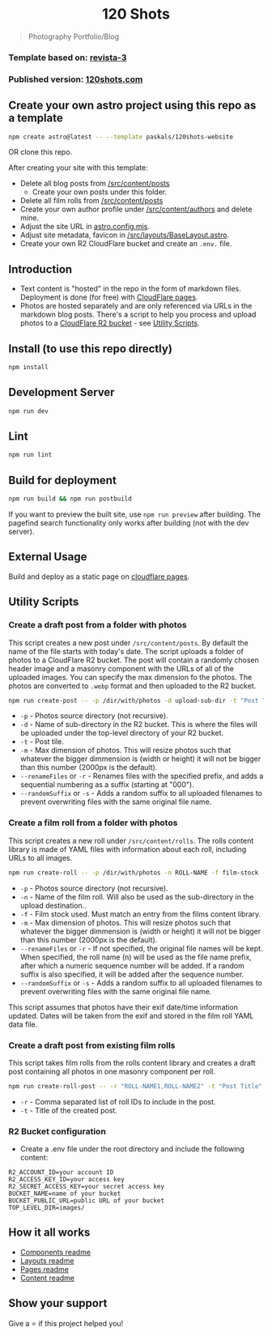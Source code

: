 <h1 align="center">120 Shots</h1>

> Photography Portfolio/Blog

### Template based on: [revista-3](https://github.com/erfianugrah/revista-3)

### Published version: [120shots.com](https://120shots.com)

## Create your own astro project using this repo as a template

```sh
npm create astro@latest -- --template paskals/120shots-website
```

OR clone this repo.

After creating your site with this template:

- Delete all blog posts from [/src/content/posts](/src/content/posts)
  - Create your own posts under this folder.
- Delete all film rolls from [/src/content/posts](/src/content/rolls)
- Create your own author profile under [/src/content/authors](/src/content/authors) and delete mine.
- Adjust the site URL in [astro.config.mjs](/astro.config.mjs).
- Adjust site metadata, favicon in [/src/layouts/BaseLayout.astro](/src/layouts/BaseLayout.astro).
- Create your own R2 CloudFlare bucket and create an `.env.` file.

## Introduction

- Text content is "hosted" in the repo in the form of markdown files. Deployment is done (for free) with [CloudFlare pages](https://pages.cloudflare.com).
- Photos are hosted separately and are only referenced via URLs in the markdown blog posts. There's a script to help you process and upload photos to a [CloudFlare R2 bucket](https://developers.cloudflare.com/r2/) - see [Utility Scripts](#utility-scripts).

## Install (to use this repo directly)

```sh
npm install
```

## Development Server

```sh
npm run dev
```

## Lint

```sh
npm run lint
```

## Build for deployment

```sh
npm run build && npm run postbuild
```

If you want to preview the built site, use `npm run preview` after building. The pagefind search functionality only works after building (not with the dev server).

## External Usage

Build and deploy as a static page on [cloudflare pages](https://developers.cloudflare.com/pages/framework-guides/deploy-an-astro-site/).

<h2 id="utility-scripts">Utility Scripts</h3>

### Create a draft post from a folder with photos

This script creates a new post under `/src/content/posts`. By default the name of the file starts with today's date. The script uploads a folder of photos to a CloudFlare R2 bucket. The post will contain a randomly chosen header image and a masonry component with the URLs of all of the uploaded images.
You can specify the max dimension fo the photos. The photos are converted to `.webp` format and then uploaded to the R2 bucket.

```sh
npm run create-post -- -p /dir/with/photos -d upload-sub-dir -t "Post Title" -m 2000 -r "File Name Prefix" --randomSuffix
```

- `-p` - Photos source directory (not recursive).
- `-d` - Name of sub-directory in the R2 bucket. This is where the files will be uploaded under the top-level directory of your R2 bucket.
- `-t` - Post tile.
- `-m` - Max dimension of photos. This will resize photos such that whatever the bigger dimmension is (width or height) it will not be bigger than this number (2000px is the default).
- `--renameFiles` or `-r` - Renames files with the specified prefix, and adds a sequential numbering as a suffix (starting at "000").
- `--randomSuffix` or `-s` - Adds a random suffix to all uploaded filenames to prevent overwriting files with the same original file name.

### Create a film roll from a folder with photos

This script creates a new roll under `/src/content/rolls`. The rolls content library is made of YAML files with information about each roll, including URLs to all images. 

```sh
npm run create-roll -- -p /dir/with/photos -n ROLL-NAME -f film-stock -c "Camera Used" -rs
```
- `-p` - Photos source directory (not recursive).
- `-n` - Name of the film roll. Will also be used as the sub-directory in the upload destination..
- `-f` - Film stock used. Must match an entry from the films content library.
- `-m` - Max dimension of photos. This will resize photos such that whatever the bigger dimmension is (width or height) it will not be bigger than this number (2000px is the default).
- `--renameFiles` or `-r` - If not specified, the original file names will be kept. When specified, the roll name (n) will be used as the file name prefix, after which a numeric sequence number will be added. If a random suffix is also specified, it will be added after the sequence number.
- `--randomSuffix` or `-s` - Adds a random suffix to all uploaded filenames to prevent overwriting files with the same original file name.

This script assumes that photos have their exif date/time information updated. Dates will be taken from the exif and stored in the film roll YAML data file.

### Create a draft post from existing film rolls

This script takes film rolls from the rolls content library and creates a draft post containing all photos in one masonry component per roll.

```sh
npm run create-roll-post -- -r "ROLL-NAME1,ROLL-NAME2" -t "Post Title"
```
- `-r` - Comma separated list of roll IDs to include in the post.
- `-t` - Title of the created post.

### R2 Bucket configuration

- Create a .env file under the root directory and include the following content:

```env
R2_ACCOUNT_ID=your account ID
R2_ACCESS_KEY_ID=your access key
R2_SECRET_ACCESS_KEY=your secret access key
BUCKET_NAME=name of your bucket
BUCKET_PUBLIC_URL=public URL of your bucket
TOP_LEVEL_DIR=images/
```

## How it all works

- [Components readme](src/Components-README.md)
- [Layouts readme](src/Layouts-README.md)
- [Pages readme](src/Pages-README.md)
- [Content readme](src/Content-README.md)

## Show your support

Give a ⭐️ if this project helped you!
